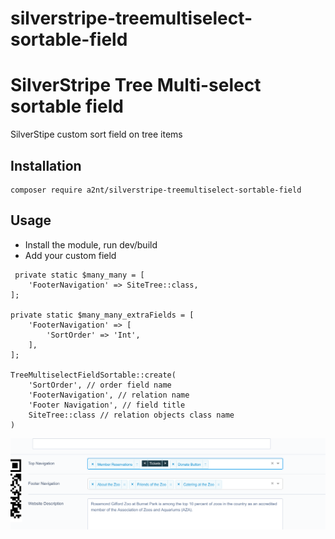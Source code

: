 # silverstripe-treemultiselect-sortable-field

# SilverStripe Tree Multi-select sortable field

SilverStipe custom sort field on tree items

## Installation

```
composer require a2nt/silverstripe-treemultiselect-sortable-field
```

## Usage

- Install the module, run dev/build
- Add your custom field

```
 private static $many_many = [
    'FooterNavigation' => SiteTree::class,
];

private static $many_many_extraFields = [
    'FooterNavigation' => [
        'SortOrder' => 'Int',
    ],
];

TreeMultiselectFieldSortable::create(
    'SortOrder', // order field name
    'FooterNavigation', // relation name
    'Footer Navigation', // field title
    SiteTree::class // relation objects class name
)
```

![alt text](screenshot.png 'Click to an item and move it using arrows at the left and right')
